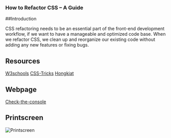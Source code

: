### How to Refactor CSS – A Guide

##Introduction

CSS refactoring needs to be an essential part of the front-end development workflow, if we want to have a manageable and optimized code base. When we refactor CSS, we clean up and reorganize our existing code without adding any new features or fixing bugs.


## Resources 

[W3schools](https://www.w3schools.com/css/)
[CSS-Tricks](https://css-tricks.com/starting-a-refactor-with-css-dig/)
[Hongkiat](https://www.hongkiat.com/blog/code-optimization-series-refactoring-css/)

## Webpage

[Check-the-console](https://thibsvw.github.io/CSS_Refactoring/.)

## Printscreen

![Printscreen](https://user-images.githubusercontent.com/64518932/86413090-f9f65780-bcf2-11ea-804f-5f28761a5837.JPG)
